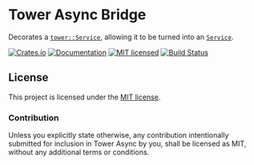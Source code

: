 # Tower Async Bridge

Decorates a [`tower::Service`], allowing it to be turned into an [`Service`].

[![Crates.io][crates-badge]][crates-url]
[![Documentation][docs-badge]][docs-url]
[![MIT licensed][mit-badge]][mit-url]
[![Build Status][actions-badge]][actions-url]

[crates-badge]: https://img.shields.io/crates/v/tower_async_bridge.svg
[crates-url]: https://crates.io/crates/tower-async-bridge
[docs-badge]: https://docs.rs/tower-async-bridge/badge.svg
[docs-url]: https://docs.rs/tower-async-bridge
[mit-badge]: https://img.shields.io/badge/license-MIT-blue.svg
[mit-url]: LICENSE
[actions-badge]: https://github.com/plabayo/tower-async/workflows/CI/badge.svg
[actions-url]:https://github.com/plabayo/tower-async/actions?query=workflow%3ACI

## License

This project is licensed under the [MIT license](LICENSE).

### Contribution

Unless you explicitly state otherwise, any contribution intentionally submitted
for inclusion in Tower Async by you, shall be licensed as MIT, without any additional
terms or conditions.

[`tower::Service`]: https://docs.rs/tower/*/tower/trait.Service.html
[`Service`]: https://docs.rs/tower-async/*/tower_async/trait.Service.html